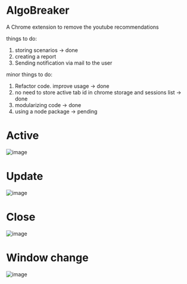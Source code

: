 # AlgoBreaker
A Chrome extension to remove the youtube recommendations

things to do:
1. storing scenarios -> done
2. creating a report
3. Sending notification via mail to the user

minor things to do:
1. Refactor code. improve usage -> done
2. no need to store active tab id in chrome storage and sessions list -> done
3. modularizing code -> done
4. using a node package -> pending

# Active
![image](https://user-images.githubusercontent.com/80598054/178535385-078e5cfe-2874-4e34-9a60-b9c57dc85afa.png)

# Update
![image](https://user-images.githubusercontent.com/80598054/178535610-7bf03e98-e09f-42d1-99ea-d810e8255363.png)

# Close
![image](https://user-images.githubusercontent.com/80598054/178535747-aa29108c-31b7-486d-aedc-dd6133bbb1bb.png)

# Window change
![image](https://user-images.githubusercontent.com/80598054/180388228-11ff61ad-2dcf-4fd0-abba-6f7dcb535e48.png)

